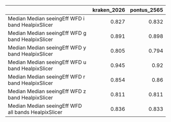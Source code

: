|                                                     |   kraken_2026 |   pontus_2565 |
|:----------------------------------------------------|--------------:|--------------:|
| Median Median seeingEff WFD i band HealpixSlicer    |         0.827 |         0.832 |
| Median Median seeingEff WFD g band HealpixSlicer    |         0.891 |         0.898 |
| Median Median seeingEff WFD y band HealpixSlicer    |         0.805 |         0.794 |
| Median Median seeingEff WFD u band HealpixSlicer    |         0.945 |         0.92  |
| Median Median seeingEff WFD r band HealpixSlicer    |         0.854 |         0.86  |
| Median Median seeingEff WFD z band HealpixSlicer    |         0.811 |         0.811 |
| Median Median seeingEff WFD all bands HealpixSlicer |         0.836 |         0.833 |

